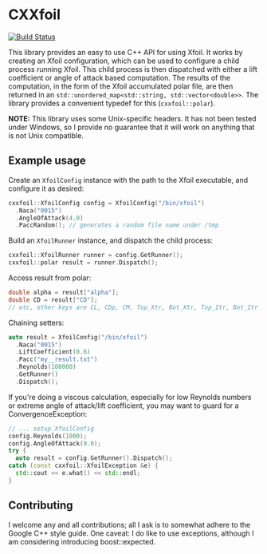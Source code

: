 # CXXfoil

[![Build Status](https://travis-ci.com/Jvanrhijn/CXXfoil.svg?branch=master)](https://travis-ci.com/Jvanrhijn/CXXfoil)

This library provides an easy to use C++ API for using Xfoil. It works by creating an
Xfoil configuration, which can be used to configure a child process running Xfoil.
This child process is then dispatched with either a lift coefficient or angle of attack
based computation. The results of the computation, in the form of the Xfoil
accumulated polar file, are then returned in an
`std::unordered_map<std::string, std::vector<double>>`. The library provides a 
convenient typedef for this (`cxxfoil::polar`).

**NOTE:** This library uses some Unix-specific headers. It has not been tested under
Windows, so I provide no guarantee that it will work on anything that is not Unix
compatible.

## Example usage

Create an `XfoilConfig` instance with the path to the Xfoil executable, and configure
it as desired:

~~~cpp
cxxfoil::XfoilConfig config = XfoilConfig("/bin/xfoil")
  .Naca("0015")
  .AngleOfAttack(4.0)
  .PaccRandom(); // generates a random file name under /tmp
~~~

Build an `XfoilRunner` instance, and dispatch the child process:

~~~cpp
cxxfoil::XfoilRunner runner = config.GetRunner();
cxxfoil::polar result = runner.Dispatch();
~~~

Access result from polar:

~~~cpp
double alpha = result["alpha"];
double CD = result["CD"];
// etc, other keys are CL, CDp, CM, Top_Xtr, Bot_Xtr, Top_Itr, Bot_Itr
~~~

Chaining setters:

~~~cpp
auto result = XfoilConfig("/bin/xfoil")
  .Naca("0015")
  .LiftCoefficient(0.6)
  .Pacc("my__result.txt")
  .Reynolds(100000)
  .GetRunner()
  .Dispatch();
~~~

If you're doing a viscous calculation, especially for low Reynolds numbers or 
extreme angle of attack/lift coefficient, you may want to guard for a ConvergenceException:

~~~cpp
// ... setup XfoilConfig 
config.Reynolds(1000);
config.AngleOfAttack(9.0);
try {
  auto result = config.GetRunner().Dispatch();
catch (const cxxfoil::XfoilException &e) {
  std::cout << e.what() << std::endl;
}
~~~

## Contributing

I welcome any and all contributions; all I ask is to somewhat adhere to the Google C++
style guide. One caveat: I do like to use exceptions, although I am considering
introducing boost::expected.
